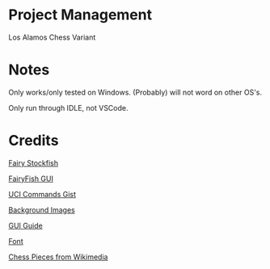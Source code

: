 # Project Management
Los Alamos Chess Variant

# Notes
Only works/only tested on Windows. (Probably) will not word on other OS's. 

Only run through IDLE, not VSCode. 

# Credits
[Fairy Stockfish](https://github.com/fairy-stockfish/Fairy-Stockfish)

[FairyFish GUI](https://github.com/fairy-stockfish/FairyFishGUI)

[UCI Commands Gist](https://gist.github.com/DOBRO/2592c6dad754ba67e6dcaec8c90165bf)

[Background Images](https://www.chess.com/terms/chess-background)

[GUI Guide](https://github.com/baraltech/Menu-System-PyGame)

[Font](https://fonts.google.com/specimen/Ruwudu?preview.text=Mini%20Chess&preview.text_type=custom)

[Chess Pieces from Wikimedia](https://commons.wikimedia.org/wiki/File:Chess_klt45.svg)